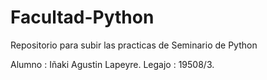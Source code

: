 # Facultad-Python

Repositorio para subir las practicas de Seminario de Python

Alumno : Iñaki Agustin Lapeyre.
Legajo : 19508/3.
